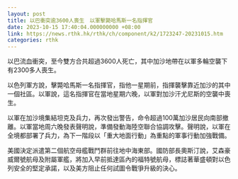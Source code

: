 ```yaml
---
layout: post
title: 以巴衝突逾3600人喪生　以軍擊斃哈馬斯一名指揮官
date: 2023-10-15 17:40:04.000000000 +08:00
link: https://news.rthk.hk/rthk/ch/component/k2/1723247-20231015.htm
categories: rthk
---
```


以巴流血衝突，至今雙方合共超過3600人死亡，其中加沙地帶在以軍多輪空襲下有2300多人喪生。

以色列軍方說，擊斃哈馬斯一名指揮官，指他一星期前，指揮襲擊靠近加沙的其中一個社區。以軍說，這名指揮官在當地星期六晚，以軍對加沙汗尤尼斯的空襲中喪生。

以軍在加沙境集結坦克及兵力，再次發出警告，命令超過100萬加沙居民向南部撤離。以軍當地周六晚發表聲明說，準備發動海陸空聯合協調攻擊。聲明說，以軍在全境都部署了兵力，為下一階段以「重大地面行動」為重點的軍事行動加強戰備。

美國決定派遣第二個航空母艦戰鬥群前往地中海東部。國防部長奧斯汀說，艾森豪威爾號航母及附屬軍艦，將加入早前抵達區內的福特號航母，標誌著華盛頓對以色列安全的堅定承諾，以及美方阻止任何試圖令戰爭升級的決心。
　　
